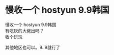 # 慢收一个 hostyun 9.9韩国


慢收一个 hostyun 9.9韩国<br />
有吃灰的大佬出吗？<br />
收个玩玩

其他地区也可以。9..9就行了<img src="static/image/smiley/yct/021.gif" smilieid="37" border="0" alt="" />
